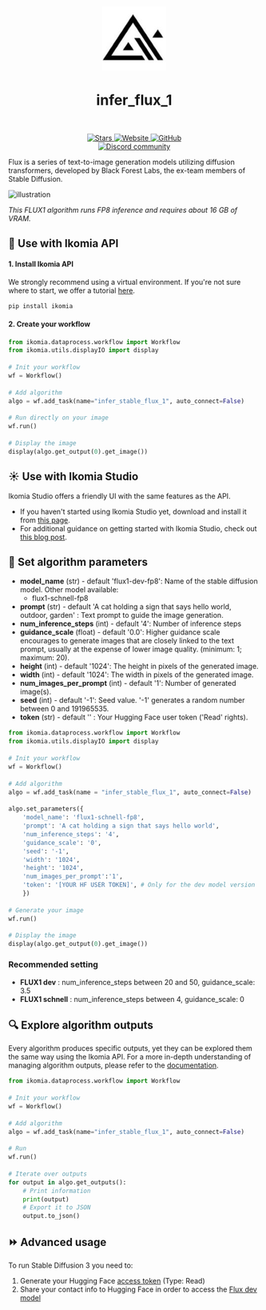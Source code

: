 <div align="center">
  <img src="images/icon.png" alt="Algorithm icon">
  <h1 align="center">infer_flux_1</h1>
</div>
<br />
<p align="center">
    <a href="https://github.com/Ikomia-hub/infer_flux_1">
        <img alt="Stars" src="https://img.shields.io/github/stars/Ikomia-hub/infer_flux_1">
    </a>
    <a href="https://app.ikomia.ai/hub/">
        <img alt="Website" src="https://img.shields.io/website/http/app.ikomia.ai/en.svg?down_color=red&down_message=offline&up_message=online">
    </a>
    <a href="https://github.com/Ikomia-hub/infer_flux_1/blob/main/LICENSE.md">
        <img alt="GitHub" src="https://img.shields.io/github/license/Ikomia-hub/infer_flux_1.svg?color=blue">
    </a>    
    <br>
    <a href="https://discord.com/invite/82Tnw9UGGc">
        <img alt="Discord community" src="https://img.shields.io/badge/Discord-white?style=social&logo=discord">
    </a> 
</p>

Flux is a series of text-to-image generation models utilizing diffusion transformers, developed by Black Forest Labs, the ex-team members of Stable Diffusion.

![illustration](https://github.com/black-forest-labs/flux/blob/main/assets/grid.jpg?raw=true)

*This FLUX1 algorithm runs FP8 inference and requires about 16 GB of VRAM.*

## :rocket: Use with Ikomia API

#### 1. Install Ikomia API

We strongly recommend using a virtual environment. If you're not sure where to start, we offer a tutorial [here](https://www.ikomia.ai/blog/a-step-by-step-guide-to-creating-virtual-environments-in-python).

```sh
pip install ikomia
```

#### 2. Create your workflow

```python
from ikomia.dataprocess.workflow import Workflow
from ikomia.utils.displayIO import display

# Init your workflow
wf = Workflow()

# Add algorithm
algo = wf.add_task(name="infer_stable_flux_1", auto_connect=False)

# Run directly on your image
wf.run()

# Display the image
display(algo.get_output(0).get_image())
```

## :sunny: Use with Ikomia Studio
Ikomia Studio offers a friendly UI with the same features as the API.
- If you haven't started using Ikomia Studio yet, download and install it from [this page](https://www.ikomia.ai/studio).
- For additional guidance on getting started with Ikomia Studio, check out [this blog post](https://www.ikomia.ai/blog/how-to-get-started-with-ikomia-studio).

## :pencil: Set algorithm parameters
- **model_name** (str) - default 'flux1-dev-fp8': Name of the stable diffusion model. Other model available:
    - flux1-schnell-fp8
- **prompt** (str) - default 'A cat holding a sign that says hello world, outdoor, garden' : Text prompt to guide the image generation.
- **num_inference_steps** (int) - default '4': Number of inference steps
- **guidance_scale** (float) - default '0.0':  Higher guidance scale encourages to generate images that are closely linked to the text prompt, usually at the expense of lower image quality. (minimum: 1; maximum: 20).
- **height** (int) - default '1024': The height in pixels of the generated image.
- **width** (int) - default '1024': The width in pixels of the generated image.
- **num_images_per_prompt** (int) - default '1': Number of generated image(s).
- **seed** (int) - default '-1': Seed value. '-1' generates a random number between 0 and 191965535.
- **token** (str) - default '' : Your Hugging Face user token ('Read' rights). 


```python
from ikomia.dataprocess.workflow import Workflow
from ikomia.utils.displayIO import display

# Init your workflow
wf = Workflow()

# Add algorithm
algo = wf.add_task(name = "infer_stable_flux_1", auto_connect=False)

algo.set_parameters({
    'model_name': 'flux1-schnell-fp8',
    'prompt': 'A cat holding a sign that says hello world',
    'num_inference_steps': '4',
    'guidance_scale': '0',
    'seed': '-1',
    'width': '1024',
    'height': '1024',
    'num_images_per_prompt':'1',
    'token': '[YOUR HF USER TOKEN]', # Only for the dev model version
    })

# Generate your image
wf.run()

# Display the image
display(algo.get_output(0).get_image())
```

### Recommended setting
- **FLUX1 dev** : num_inference_steps between 20 and 50, guidance_scale: 3.5
- **FLUX1 schnell** : num_inference_steps between 4, guidance_scale: 0

## :mag: Explore algorithm outputs

Every algorithm produces specific outputs, yet they can be explored them the same way using the Ikomia API. For a more in-depth understanding of managing algorithm outputs, please refer to the [documentation](https://ikomia-dev.github.io/python-api-documentation/advanced_guide/IO_management.html).

```python
from ikomia.dataprocess.workflow import Workflow

# Init your workflow
wf = Workflow()

# Add algorithm
algo = wf.add_task(name="infer_stable_flux_1", auto_connect=False)

# Run  
wf.run()

# Iterate over outputs
for output in algo.get_outputs():
    # Print information
    print(output)
    # Export it to JSON
    output.to_json()
```


## :fast_forward: Advanced usage 

To run Stable Diffusion 3 you need to:
1. Generate your Hugging Face [access token](https://huggingface.co/docs/hub/security-tokens) (Type: Read)
2. Share your contact info to Hugging Face in order to access the [Flux dev model](https://huggingface.co/black-forest-labs/FLUX.1-dev/tree/main)